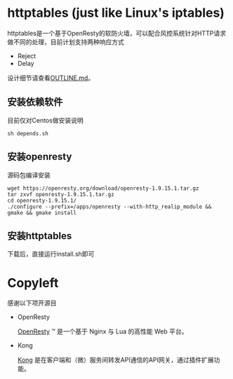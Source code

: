 # httptables (just like Linux's iptables)
httptables是一个基于OpenResty的软防火墙，可以配合风控系统针对HTTP请求做不同的处理，目前计划支持两种响应方式

* Reject
* Delay


设计细节请查看[OUTLINE.md](OUTLINE.md)。

## 安装依赖软件
目前仅对Centos做安装说明

```
sh depends.sh
```

## 安装openresty
源码包编译安装

```
wget https://openresty.org/download/openresty-1.9.15.1.tar.gz
tar zxvf openresty-1.9.15.1.tar.gz
cd openresty-1.9.15.1/
./configure --prefix=/apps/openresty --with-http_realip_module && gmake && gmake install
```


## 安装httptables
下载后，直接运行install.sh即可

# Copyleft
感谢以下项开源目

* OpenResty

  [OpenResty](https://openresty.org/en/) ™ 是一个基于 Nginx 与 Lua 的高性能 Web 平台。

* Kong

  [Kong](http://www.getkong.org/) 是在客户端和（微）服务间转发API通信的API网关，通过插件扩展功能。

